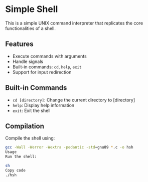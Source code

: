 # Simple Shell

This is a simple UNIX command interpreter that replicates the core functionalities of a shell.

## Features
- Execute commands with arguments
- Handle signals
- Built-in commands: `cd`, `help`, `exit`
- Support for input redirection

## Built-in Commands
- `cd [directory]`: Change the current directory to [directory]
- `help`: Display help information
- `exit`: Exit the shell

## Compilation
Compile the shell using:
```sh
gcc -Wall -Werror -Wextra -pedantic -std=gnu89 *.c -o hsh
Usage
Run the shell:

sh
Copy code
./hsh
